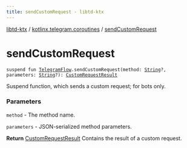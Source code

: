 ```yaml
---
title: sendCustomRequest - libtd-ktx
---
```


[libtd-ktx](../index.html) / [kotlinx.telegram.coroutines](index.html) / [sendCustomRequest](./send-custom-request.html)

# sendCustomRequest

`suspend fun `[`TelegramFlow`](../kotlinx.telegram.core/-telegram-flow/index.html)`.sendCustomRequest(method: `[`String`](https://kotlinlang.org/api/latest/jvm/stdlib/kotlin/-string/index.html)`?, parameters: `[`String`](https://kotlinlang.org/api/latest/jvm/stdlib/kotlin/-string/index.html)`?): `[`CustomRequestResult`](https://tdlibx.github.io/td/docs/org/drinkless/td/libcore/telegram/TdApi.CustomRequestResult.html)

Suspend function, which sends a custom request; for bots only.

### Parameters

`method` - The method name.

`parameters` - JSON-serialized method parameters.

**Return**
[CustomRequestResult](https://tdlibx.github.io/td/docs/org/drinkless/td/libcore/telegram/TdApi.CustomRequestResult.html) Contains the result of a custom request.

